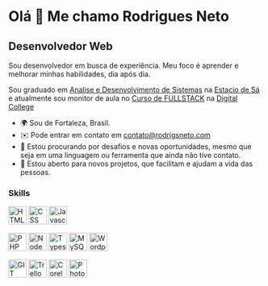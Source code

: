 Olá 👋 Me chamo Rodrigues Neto
==========================

Desenvolvedor Web
-----------------------------

Sou desenvolvedor em busca de experiência. Meu foco é aprender e melhorar minhas habilidades, dia após dia.

Sou graduado em [Analise e Desenvolvimento de Sistemas](https://estacio.br/cursos/graduacao/analise-e-desenvolvimento-de-sistemas) na [Estacio de Sá](https://estacio.br/a-estacio/sobre-a-estacio) e atualmente sou monitor de aula no [Curso de FULLSTACK](https://digitalcollege.com.br/formacao-full-stack) na [Digital College](https://digitalcollege.com.br)

* 🌍  Sou de Fortaleza, Brasil.
* ✉️  Pode entrar em contato em [contato@rodrigsneto.com](mailto:contato@rodrigsneto.com)
* 🚀  Estou procurando por desafios e novas oportunidades, mesmo que seja em uma linguagem ou ferramenta que ainda não tive contato.
* 🤝  Estou aberto para novos projetos, que facilitam e ajudam a vida das pessoas.

### Skills

<p align="left">
 
<a href="https://developer.mozilla.org/en-US/docs/Glossary/HTML5" target="_blank" rel="noreferrer"><img src="https://raw.githubusercontent.com/danielcranney/readme-generator/main/public/icons/skills/html5-colored.svg" width="36" height="36" alt="HTML5" /></a>
<a href="https://developer.mozilla.org/en-US/docs/Glossary/CSS" target="_blank" rel="noreferrer"><img src="https://raw.githubusercontent.com/danielcranney/readme-generator/main/public/icons/skills/css3-colored.svg" width="36" height="36" alt="CSS" /></a>
<a href="https://developer.mozilla.org/en-US/docs/Web/JavaScript" target="_blank" rel="noreferrer"><img src="https://raw.githubusercontent.com/danielcranney/readme-generator/main/public/icons/skills/javascript-colored.svg" width="36" height="36" alt="Javascript" /></a>

<a href="https://www.php.net" target="_blank" rel="noreferrer"><img src="https://raw.githubusercontent.com/danielcranney/readme-generator/main/public/icons/skills/php-colored.svg" width="36" height="36" alt="PHP" /></a>
<a href="https://nodejs.org/en/about" target="_blank" rel="noreferrer"><img src="https://cdn.freebiesupply.com/logos/large/2x/nodejs-icon-logo-png-transparent.png" width="36" height="36" alt="NodeJS" /></a>
<a href="https://www.typescriptlang.org" target="_blank" rel="noreferrer"><img src="https://cdn-icons-png.flaticon.com/512/5968/5968381.png" width="36" height="36" alt="Typescript" /></a>
<a href="https://www.mysql.com" target="_blank" rel="noreferrer"><img src="https://raw.githubusercontent.com/danielcranney/readme-generator/main/public/icons/skills/mysql-colored.svg" width="36" height="36" alt="MySQL" /></a>
<a href="https://br.wordpress.org" target="_blank" rel="noreferrer"><img src="https://cdn-icons-png.flaticon.com/512/174/174881.png" width="36" height="36" alt="Wordpress" /></a>


<a href="https://developer.mozilla.org/en-US/docs/Glossary/GIT" target="_blank" rel="noreferrer"><img src="https://git-scm.com/images/logos/downloads/Git-Icon-1788C.png" width="36" height="36" alt="GIT" /></a>
<a href="https://trello.com/" target="_blank" rel="noreferrer"><img src="https://cdn.icon-icons.com/icons2/3041/PNG/512/trello_logo_icon_189227.png" width="36" alt="Trello" /></a>
<a href="https://www.coreldraw.com/br/" target="_blank" rel="noreferrer"><img src="https://seeklogo.com/images/C/corel-draw-2020-logo-270FEE465B-seeklogo.com.png" width="36" alt="CorelDraw" /></a>
<a href="https://www.adobe.com/br/products/photoshop/" target="_blank" rel="noreferrer"><img src="https://upload.wikimedia.org/wikipedia/commons/thumb/a/af/Adobe_Photoshop_CC_icon.svg/512px-Adobe_Photoshop_CC_icon.svg.png" width="36" alt="Photoshop" /></a>
</p>
